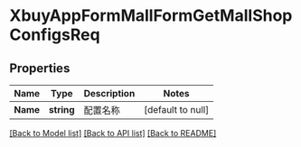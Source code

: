 # XbuyAppFormMallFormGetMallShopConfigsReq

## Properties
Name | Type | Description | Notes
------------ | ------------- | ------------- | -------------
**Name** | **string** | 配置名称 | [default to null]

[[Back to Model list]](../README.md#documentation-for-models) [[Back to API list]](../README.md#documentation-for-api-endpoints) [[Back to README]](../README.md)

